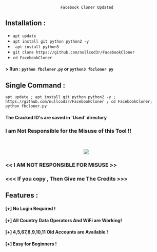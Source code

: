                             Facebook Cloner Updated
## Installation :

* `apt update`
* `apt install git python python2 -y`
* ` apt install python3`
* `git clone https://github.com/nullcod3r/FacebookCloner`
* `cd FacebookCloner`
#### > Run : `python fbcloner.py` or `python3 fbcloner py`


## Single Command :
```
apt update ; apt install git python python2 -y ; https://github.com/nullcod3r/FacebookCloner ; cd FacebookCloner; python fbcloner.py
```
#### The Cracked ID's are saved in 'Used' directory
### I am Not Responsible for the Misuse of this Tool !!
<br>
<p align="center">
<img src=".__src__/haxorbd1.png"/>
</p>

### << I AM NOT RESPONSIBLE FOR MISUSE >>
### <<< If you copy , Then Give me The Credits >>> 

## Features :
#### [+] No Login Required !
#### [+] All Country Data Operators And WiFi are Working!
#### [+] 4,5,67,8,9,10,11 Old Accounts are Available !
#### [+] Easy for Beginners !


